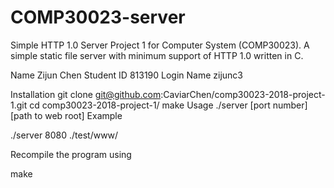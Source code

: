 # COMP30023-server
Simple HTTP 1.0 Server
Project 1 for Computer System (COMP30023). A simple static file server with minimum support of HTTP 1.0 written in C.

Name Zijun Chen
Student ID 813190
Login Name zijunc3

Installation
git clone git@github.com:CaviarChen/comp30023-2018-project-1.git
cd comp30023-2018-project-1/
make
Usage
 ./server [port number] [path to web root]
Example

./server 8080 ./test/www/

Recompile the program using

 make

